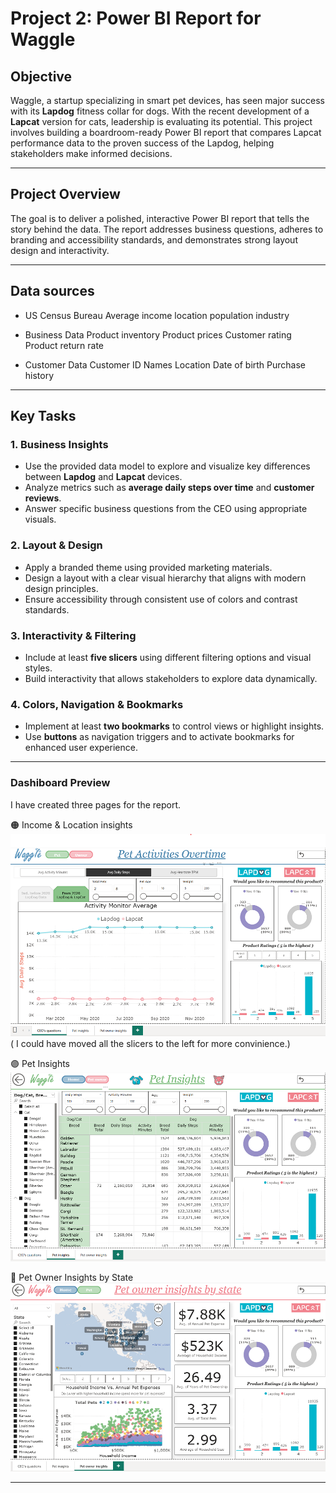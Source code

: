 # Project 2: Power BI Report for Waggle

## Objective

Waggle, a startup specializing in smart pet devices, has seen major success with its **Lapdog** fitness collar for dogs. With the recent development of a **Lapcat** version for cats, leadership is evaluating its potential. This project involves building a boardroom-ready Power BI report that compares Lapcat performance data to the proven success of the Lapdog, helping stakeholders make informed decisions.

---
## Project Overview

The goal is to deliver a polished, interactive Power BI report that tells the story behind the data. The report addresses business questions, adheres to branding and accessibility standards, and demonstrates strong layout design and interactivity.

---
## Data sources

- US Census Bureau
Average income
location
population
industry

- Business Data
Product inventory
Product prices
Customer rating
Product return rate

- Customer Data
Customer ID
Names
Location
Date of birth
Purchase history

---
## Key Tasks

### 1. Business Insights
- Use the provided data model to explore and visualize key differences between **Lapdog** and **Lapcat** devices.
- Analyze metrics such as **average daily steps over time** and **customer reviews**.
- Answer specific business questions from the CEO using appropriate visuals.

### 2. Layout & Design
- Apply a branded theme using provided marketing materials.
- Design a layout with a clear visual hierarchy that aligns with modern design principles.
- Ensure accessibility through consistent use of colors and contrast standards.

### 3. Interactivity & Filtering
- Include at least **five slicers** using different filtering options and visual styles.
- Build interactivity that allows stakeholders to explore data dynamically.

### 4. Colors, Navigation & Bookmarks
- Implement at least **two bookmarks** to control views or highlight insights.
- Use **buttons** as navigation triggers and to activate bookmarks for enhanced user experience.

---
### Dashiboard Preview

I have created three pages for the report. 

🟠 Income & Location insights
![1](Screenshots/1-CEO's-questions.png) </br>
( I could have moved all the slicers to the left for more convinience.)
   
🟣 Pet Insights
![2](Screenshots/2-Pet-insights.png)

🔵 Pet Owner Insights by State
![3](Screenshots/3-Pet-owner-insites-by-State.png)

---
